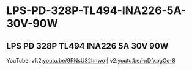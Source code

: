 # LPS-PD-328P-TL494-INA226-5A-30V-90W
## LPS PD 328P TL494 INA226 5A 30V 90W

YouTube: v1.2:[youtu.be/9RNsU32hnwo](https://youtu.be/9RNsU32hnwo) | v2:[youtu.be/-nDfxpgCc-8](https://youtu.be/-nDfxpgCc-8)
